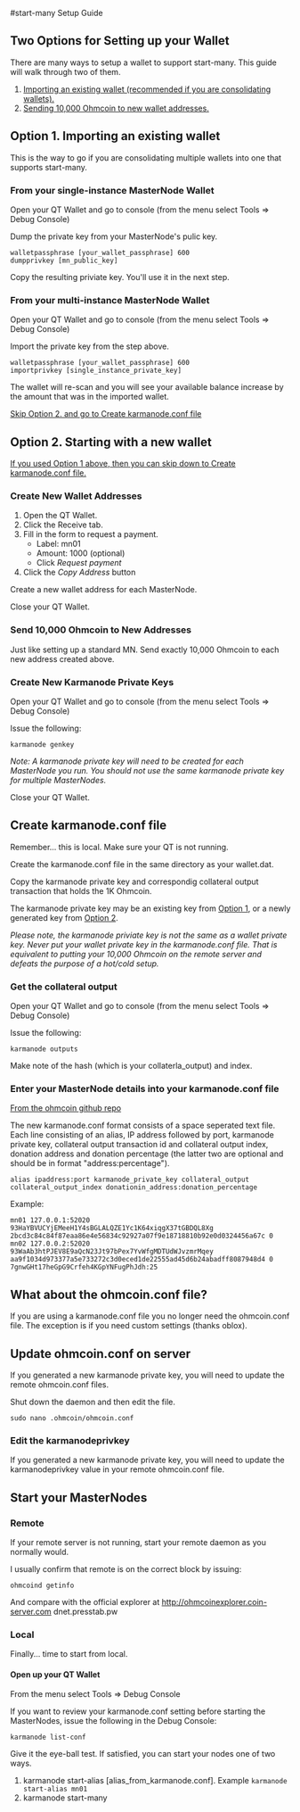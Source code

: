 #start-many Setup Guide

## Two Options for Setting up your Wallet
There are many ways to setup a wallet to support start-many. This guide will walk through two of them.

1. [Importing an existing wallet (recommended if you are consolidating wallets).](#option1)
2. [Sending 10,000 Ohmcoin to new wallet addresses.](#option2)

## <a name="option1"></a>Option 1. Importing an existing wallet

This is the way to go if you are consolidating multiple wallets into one that supports start-many. 

### From your single-instance MasterNode Wallet

Open your QT Wallet and go to console (from the menu select Tools => Debug Console)

Dump the private key from your MasterNode's pulic key.

```
walletpassphrase [your_wallet_passphrase] 600
dumpprivkey [mn_public_key]
```

Copy the resulting priviate key. You'll use it in the next step.

### From your multi-instance MasterNode Wallet

Open your QT Wallet and go to console (from the menu select Tools => Debug Console)

Import the private key from the step above.

```
walletpassphrase [your_wallet_passphrase] 600
importprivkey [single_instance_private_key]
```

The wallet will re-scan and you will see your available balance increase by the amount that was in the imported wallet.

[Skip Option 2. and go to Create karmanode.conf file](#karmanodeconf)

## <a name="option2"></a>Option 2. Starting with a new wallet

[If you used Option 1 above, then you can skip down to Create karmanode.conf file.](#karmanodeconf)

### Create New Wallet Addresses

1. Open the QT Wallet.
2. Click the Receive tab.
3. Fill in the form to request a payment.
    * Label: mn01
    * Amount: 1000 (optional)
    * Click *Request payment*
5. Click the *Copy Address* button

Create a new wallet address for each MasterNode.

Close your QT Wallet.

### Send 10,000 Ohmcoin to New Addresses

Just like setting up a standard MN. Send exactly 10,000 Ohmcoin to each new address created above.

### Create New Karmanode Private Keys

Open your QT Wallet and go to console (from the menu select Tools => Debug Console)

Issue the following:

```karmanode genkey```

*Note: A karmanode private key will need to be created for each MasterNode you run. You should not use the same karmanode private key for multiple MasterNodes.*

Close your QT Wallet.

## <a name="karmanodeconf"></a>Create karmanode.conf file

Remember... this is local. Make sure your QT is not running.

Create the karmanode.conf file in the same directory as your wallet.dat.

Copy the karmanode private key and correspondig collateral output transaction that holds the 1K Ohmcoin.

The karmanode private key may be an existing key from [Option 1](#option1), or a newly generated key from [Option 2](#option2). 

*Please note, the karmanode priviate key is not the same as a wallet private key. Never put your wallet private key in the karmanode.conf file. That is equivalent to putting your 10,000 Ohmcoin on the remote server and defeats the purpose of a hot/cold setup.*

### Get the collateral output

Open your QT Wallet and go to console (from the menu select Tools => Debug Console)

Issue the following:

```karmanode outputs```

Make note of the hash (which is your collaterla_output) and index.

### Enter your MasterNode details into your karmanode.conf file
[From the ohmcoin github repo](https://github.com/ohmcoin-crypto/ohmcoin/blob/master/doc/karmanode_conf.md)

The new karmanode.conf format consists of a space seperated text file. Each line consisting of an alias, IP address followed by port, karmanode private key, collateral output transaction id and collateral output index, donation address and donation percentage (the latter two are optional and should be in format "address:percentage").

```
alias ipaddress:port karmanode_private_key collateral_output collateral_output_index donationin_address:donation_percentage
```



Example:

```
mn01 127.0.0.1:52020 93HaYBVUCYjEMeeH1Y4sBGLALQZE1Yc1K64xiqgX37tGBDQL8Xg 2bcd3c84c84f87eaa86e4e56834c92927a07f9e18718810b92e0d0324456a67c 0
mn02 127.0.0.2:52020 93WaAb3htPJEV8E9aQcN23Jt97bPex7YvWfgMDTUdWJvzmrMqey aa9f1034d973377a5e733272c3d0eced1de22555ad45d6b24abadff8087948d4 0 7gnwGHt17heGpG9Crfeh4KGpYNFugPhJdh:25
```

## What about the ohmcoin.conf file?

If you are using a karmanode.conf file you no longer need the ohmcoin.conf file. The exception is if you need custom settings (thanks oblox). 

## Update ohmcoin.conf on server

If you generated a new karmanode private key, you will need to update the remote ohmcoin.conf files.

Shut down the daemon and then edit the file.

```sudo nano .ohmcoin/ohmcoin.conf```

### Edit the karmanodeprivkey
If you generated a new karmanode private key, you will need to update the karmanodeprivkey value in your remote ohmcoin.conf file.

## Start your MasterNodes

### Remote

If your remote server is not running, start your remote daemon as you normally would. 

I usually confirm that remote is on the correct block by issuing:

```ohmcoind getinfo```

And compare with the official explorer at http://ohmcoinexplorer.coin-server.com <or> dnet.presstab.pw

### Local

Finally... time to start from local.

#### Open up your QT Wallet

From the menu select Tools => Debug Console

If you want to review your karmanode.conf setting before starting the MasterNodes, issue the following in the Debug Console:

```karmanode list-conf```

Give it the eye-ball test. If satisfied, you can start your nodes one of two ways.

1. karmanode start-alias [alias_from_karmanode.conf]. Example ```karmanode start-alias mn01```
2. karmanode start-many
